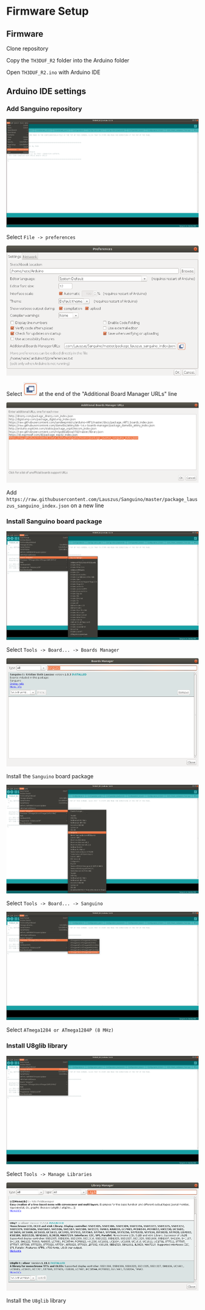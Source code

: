 # Firmware Setup
## Firmware
Clone repository

Copy the `TH3DUF_R2` folder into the Arduino folder

Open `TH3DUF_R2.ino` with Arduino IDE

## Arduino IDE settings
### Add Sanguino repository
![Select preferences](Images/img-1.png)

Select `File -> preferences`

![Select additional board manager URLs](Images/img-2.png)

Select <img src="Images/img-3.png" height="36"> at the end of the "Additional Board Manager URLs" line

![Add Sanguino repository](Images/img-4.png)

Add `https://raw.githubusercontent.com/Lauszus/Sanguino/master/package_lauszus_sanguino_index.json` on a new line

### Install Sanguino board package
![Select board manager](Images/img-5.png)

Select `Tools -> Board... -> Boards Manager`

![Install Sanguino board](Images/img-6.png)

Install the `Sanguino` board package

![Select Sanguino board](Images/img-7.png)

Select `Tools -> Board... -> Sanguino`

![Select processor](Images/img-8.png)

Select `ATmega1284 or ATmega1284P (8 MHz)`

### Install U8glib library
![Select manage libraries](Images/img-9.png)

Select `Tools -> Manage Libraries`

![Install U8glib](Images/img-10.png)

Install the `U8glib` library
